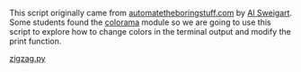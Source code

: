 This script originally came from [automatetheboringstuff.com](automatetheboringstuff.com) by [Al Sweigart](https://alsweigart.com). Some students found the [colorama](https://pypi.org/project/colorama/) module so we are going to use this script to explore how to change colors in the terminal output and modify the print function.

[zigzag.py](zigzag.py)
